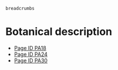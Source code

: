 `breadcrumbs`

# Botanical description

- [Page ID PA18](pa18)
- [Page ID PA24](pa24)
- [Page ID PA30](pa30)